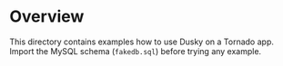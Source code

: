 Overview
========

This directory contains examples how to use Dusky on a Tornado app. Import the
MySQL schema (`fakedb.sql`) before trying any example.
